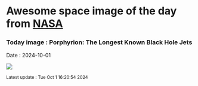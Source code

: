 
# Awesome space image of the day from [NASA](https://api.nasa.gov/)

### Today image : Porphyrion: The Longest Known Black Hole Jets
Date : 2024-10-01

![](https://www.youtube.com/embed/ExGvwNuKyMc?ref=0)

<small>Latest update : Tue Oct  1 16:20:54 2024</small>
        